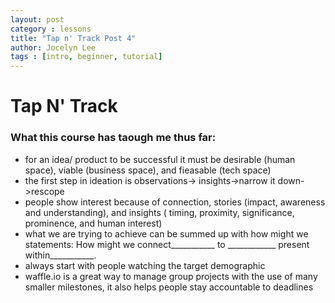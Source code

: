 ```yaml
---
layout: post
category : lessons
title: "Tap n' Track Post 4"
author: Jocelyn Lee
tags : [intro, beginner, tutorial]
---
```


# Tap N' Track

### What this course has taough me thus far:

- for an idea/ product to be successful  it must be desirable (human space), viable (business space), and fieasable (tech space)
- the first step in ideation is observations-> insights->narrow it down->rescope
- people show interest because of connection, stories (impact, awareness and understanding), and insights ( timing, proximity, significance, prominence, and human interest)
- what we are trying to achieve can be summed up with how might we statements: How might we connect___________ to ____________ present within___________.
- always start with people watching the target demographic
- waffle.io is a great way to manage group projects with the use of many smaller milestones, it also helps people stay accountable to deadlines






